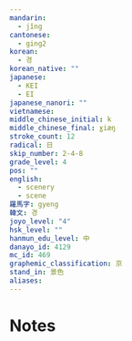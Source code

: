 ```yaml
---
mandarin:
  - jǐng
cantonese:
  - ging2
korean:
  - 경
korean_native: ""
japanese:
  - KEI
  - EI
japanese_nanori: ""
vietnamese:
middle_chinese_initial: k
middle_chinese_final: ɣiæŋ
stroke_count: 12
radical: 日
skip_number: 2-4-8
grade_level: 4
pos: ""
english:
  - scenery
  - scene
羅馬字: gyeng
韓文: 경
joyo_level: "4"
hsk_level: ""
hanmun_edu_level: 中
danayo_id: 4129
mc_id: 469
graphemic_classification: 京
stand_in: 景色
aliases:
---
```


# Notes
